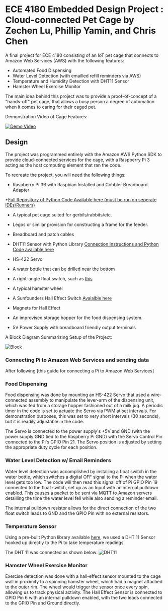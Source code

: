# ECE 4180 Embedded Design Project : Cloud-connected Pet Cage by Zechen Lu, Phillip Yamin, and Chris Chen
A final project for ECE 4180 consisting of an IoT pet cage that connects to Amazon Web Services (AWS) with the following features:
* Automated Food Dispensing
* Water Level Detection (with emailled refill reminders via AWS)
* Temperature and Humidity Detection with DHT11 Sensor
* Hamster Wheel Exercise Monitor 

The main idea behind this project was to provide a proof-of-concept of a "hands-off" pet cage, that allows a busy person a degree of automation when it comes to caring for their caged pet. 

Demonstration Video of Cage Features:


[![Demo Video](http://img.youtube.com/vi/PQlBYB-Skgk/0.jpg)](http://www.youtube.com/watch?v=PQlBYB-Skgk "Demonstration Video")

## Design

The project was programmed entirely with the Amazon AWS Python SDK to provide cloud-connected services for the cage, with a Raspberry Pi 3 acting as the host computing element that ran the code.

To recreate the project, you will need the following things:

* Raspberry Pi 3B with Raspbian Installed and Cobbler Breadboard Adapter 

*[Full Repository of Python Code Available here (must be run on seperate IDEs/Runners)](https://github.com/ece4180project/cageproject)

* A typical pet cage suited for gerbils/rabbits/etc.

* Legos or similar provision for constructing a frame for the feeder.

* Breadboard and patch cables

* DHT11 Sensor with Python Library  [Connection Instructions and Python Code available here](http://www.circuitbasics.com/how-to-set-up-the-dht11-humidity-sensor-on-the-raspberry-pi/)

* HS-422 Servo

* A water bottle that can be drilled near the bottom

* A right-angle float switch, such as [this](https://www.banggood.com/Side-mounted-Liquid-Water-Level-Sensor-Right-Angle-Float-Switch-p-945298.html?cur_warehouse=CN)

* A typical hamster wheel

* A Sunfounders Hall Effect Switch [Avaialble here](https://www.amazon.com/SunFounder-Switch-Sensor-Arduino-Raspberry/dp/B013G5N03O)

* Magnets for Hall Effect

* An improvised storage hopper for the food dispensing system.

* 5V Power Supply with breadboard friendly output terminals


A Block Diagram Summarizing Setup of the Project:

![Block](https://i.imgur.com/WVG2gGY.png "Block Diagram")

### Connecting Pi to Amazon Web Services and sending data

After following [this guide for connecting a Pi to Amazon Web Services] 


### Food Dispensing

Food dispensing was done by mounting an HS-422 Servo that used a wire-connected assembly to manipulate the lever-arm of the dispensing unit, which was fed from a storage hopper fashioned out of a milk jug. A periodic timer in the code is set to actuate the Servo via PWM at set intervals. For demonstration purposes, this was set to very short intervals (30 seconds), but it is readily adjustable in the code.

  The Servo is connected to the power supply's +5V and GND (with the power supply GND tied to the Raspberry Pi GND) with the Servo Control Pin connected to the Pi's GPIO Pin 21. The Servo position is adjusted by setting the appropriate duty cycle for each position.

### Water Level Detection w/ Email Reminders

Water level detection was accomplished by installing a float switch in the water bottle, which switches a digital OFF signal to the Pi when the water level gets too low. The code will then read this signal off of Pi GPIO Pin 19 connected to the float switch, set up as an Input with an internal pulldown enabled. This causes a packet to be sent via MQTT to Amazon servers detailling the time the water level fell while also sending a reminder email.

The internal pulldown resistor allows for the direct connection of the two float switch leads to GND and the GPIO Pin with no external resistors.

### Temperature Sensor

Using a pre-built Python library available [here](http://www.circuitbasics.com/how-to-set-up-the-dht11-humidity-sensor-on-the-raspberry-pi/), we used a DHT 11 Sensor hooked up directly to the Pi to take temperature readings.

The DHT 11 was connected as shown below:
![DHT11](http://www.circuitbasics.com/wp-content/uploads/2015/12/How-to-Setup-the-DHT11-on-the-Raspberry-Pi-Three-pin-DHT11-Wiring-Diagram.png "DHT11")

### Hamster Wheel Exercise Monitor

Exercise detection was done with a hall-effect sensor mounted to the cage wall in proximity to a spinning hamster wheel, which had a magnet attached to the outer rim. The wheel would trigger the sensor once every spin, allowing us to track physical activity. The Hall Effect Sensor is connected to GPIO Pin 6 with an internal pulldown enabled, with the two leads connected to the GPIO Pin and Ground directly.


